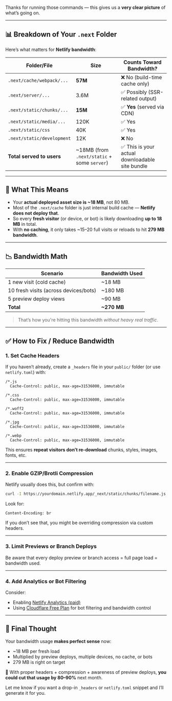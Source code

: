 Thanks for running those commands — this gives us a **very clear picture** of what’s going on.

---

## 📊 Breakdown of Your `.next` Folder

Here’s what matters for **Netlify bandwidth**:

| Folder/File                | Size                                         | Counts Toward Bandwidth?                        |
| -------------------------- | -------------------------------------------- | ----------------------------------------------- |
| `.next/cache/webpack/...`  | **57M**                                      | ❌ No (build-time cache only)                   |
| `.next/server/...`         | 3.6M                                         | ✅ Possibly (SSR-related output)                |
| `.next/static/chunks/...`  | **15M**                                      | ✅ **Yes** (served via CDN)                     |
| `.next/static/media/...`   | 120K                                         | ✅ Yes                                          |
| `.next/static/css`         | 40K                                          | ✅ Yes                                          |
| `.next/static/development` | 12K                                          | ❌ No                                           |
| **Total served to users**  | \~18MB (from `.next/static` + some `server`) | ✅ This is your actual downloadable site bundle |

---

## 🧠 What This Means

- Your **actual deployed asset size is \~18 MB**, not 80 MB.
- Most of the `.next/cache` folder is just internal build cache — **Netlify does not deploy that**.
- So every **fresh visitor** (or device, or bot) is likely downloading **up to 18 MB** in total.
- With **no caching**, it only takes \~15–20 full visits or reloads to hit **279 MB bandwidth**.

---

## 📉 Bandwidth Math

| Scenario                              | Bandwidth Used |
| ------------------------------------- | -------------- |
| 1 new visit (cold cache)              | \~18 MB        |
| 10 fresh visits (across devices/bots) | \~180 MB       |
| 5 preview deploy views                | \~90 MB        |
| **Total**                             | **\~270 MB**   |

> That’s how you're hitting this bandwidth _without heavy real traffic_.

---

## ✅ How to Fix / Reduce Bandwidth

### 1. **Set Cache Headers**

If you haven’t already, create a `_headers` file in your `public/` folder (or use `netlify.toml`) with:

```text
/*.js
  Cache-Control: public, max-age=31536000, immutable

/*.css
  Cache-Control: public, max-age=31536000, immutable

/*.woff2
  Cache-Control: public, max-age=31536000, immutable

/*.jpg
  Cache-Control: public, max-age=31536000, immutable

/*.webp
  Cache-Control: public, max-age=31536000, immutable
```

This ensures **repeat visitors don’t re-download** chunks, styles, images, fonts, etc.

---

### 2. **Enable GZIP/Brotli Compression**

Netlify usually does this, but confirm with:

```bash
curl -I https://yourdomain.netlify.app/_next/static/chunks/filename.js
```

Look for:

```
Content-Encoding: br
```

If you don’t see that, you might be overriding compression via custom headers.

---

### 3. **Limit Previews or Branch Deploys**

Be aware that every deploy preview or branch access = full page load = bandwidth used.

---

### 4. **Add Analytics or Bot Filtering**

Consider:

- Enabling [Netlify Analytics (paid)](https://www.netlify.com/products/analytics/)
- Using [Cloudflare Free Plan](https://www.cloudflare.com/plans) for bot filtering and bandwidth control

---

## 🧠 Final Thought

Your bandwidth usage **makes perfect sense** now:

- \~18 MB per fresh load
- Multiplied by preview deploys, multiple devices, no cache, or bots
- 279 MB is right on target

🔧 With proper headers + compression + awareness of preview deploys, **you could cut that usage by 80–90%** next month.

Let me know if you want a drop-in `_headers` or `netlify.toml` snippet and I’ll generate it for you.
